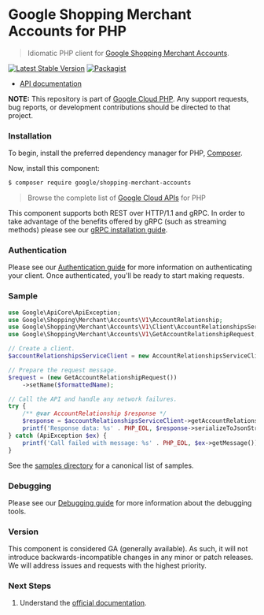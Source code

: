# Google Shopping Merchant Accounts for PHP

> Idiomatic PHP client for [Google Shopping Merchant Accounts](https://developers.google.com/merchant/api).

[![Latest Stable Version](https://poser.pugx.org/google/shopping-merchant-accounts/v/stable)](https://packagist.org/packages/google/shopping-merchant-accounts) [![Packagist](https://img.shields.io/packagist/dm/google/shopping-merchant-accounts.svg)](https://packagist.org/packages/google/shopping-merchant-accounts)

* [API documentation](https://cloud.google.com/php/docs/reference/shopping-merchant-accounts/latest)

**NOTE:** This repository is part of [Google Cloud PHP](https://github.com/googleapis/google-cloud-php). Any
support requests, bug reports, or development contributions should be directed to
that project.

### Installation

To begin, install the preferred dependency manager for PHP, [Composer](https://getcomposer.org/).

Now, install this component:

```sh
$ composer require google/shopping-merchant-accounts
```

> Browse the complete list of [Google Cloud APIs](https://cloud.google.com/php/docs/reference)
> for PHP

This component supports both REST over HTTP/1.1 and gRPC. In order to take advantage of the benefits
offered by gRPC (such as streaming methods) please see our
[gRPC installation guide](https://cloud.google.com/php/grpc).

### Authentication

Please see our [Authentication guide](https://github.com/googleapis/google-cloud-php/blob/main/AUTHENTICATION.md) for more information
on authenticating your client. Once authenticated, you'll be ready to start making requests.

### Sample

```php
use Google\ApiCore\ApiException;
use Google\Shopping\Merchant\Accounts\V1\AccountRelationship;
use Google\Shopping\Merchant\Accounts\V1\Client\AccountRelationshipsServiceClient;
use Google\Shopping\Merchant\Accounts\V1\GetAccountRelationshipRequest;

// Create a client.
$accountRelationshipsServiceClient = new AccountRelationshipsServiceClient();

// Prepare the request message.
$request = (new GetAccountRelationshipRequest())
    ->setName($formattedName);

// Call the API and handle any network failures.
try {
    /** @var AccountRelationship $response */
    $response = $accountRelationshipsServiceClient->getAccountRelationship($request);
    printf('Response data: %s' . PHP_EOL, $response->serializeToJsonString());
} catch (ApiException $ex) {
    printf('Call failed with message: %s' . PHP_EOL, $ex->getMessage());
}
```

See the [samples directory](https://github.com/googleapis/php-shopping-merchant-accounts/tree/main/samples) for a canonical list of samples.

### Debugging

Please see our [Debugging guide](https://github.com/googleapis/google-cloud-php/blob/main/DEBUG.md)
for more information about the debugging tools.

### Version

This component is considered GA (generally available). As such, it will not introduce backwards-incompatible changes in
any minor or patch releases. We will address issues and requests with the highest priority.

### Next Steps

1. Understand the [official documentation](https://developers.google.com/merchant/api).
